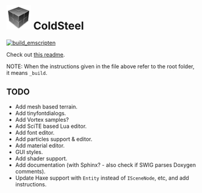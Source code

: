 # ![icon](logo.png) ColdSteel

[![build_emscripten](https://github.com/JaviCervera/coldsteel/actions/workflows/build_emscripten.yml/badge.svg)](https://github.com/JaviCervera/coldsteel/actions/workflows/build_emscripten.yml)

Check out [this readme](_build/README.md).

NOTE: When the instructions given in the file above refer to the root folder, it means `_build`.

## TODO

* Add mesh based terrain.
* Add tinyfontdialogs.
* Add Vortex samples?
* Add SciTE based Lua editor.
* Add font editor.
* Add particles support & editor.
* Add material editor.
* GUI styles.
* Add shader support.
* Add documentation (with Sphinx? - also check if SWIG parses Doxygen comments).
* Update Haxe support with `Entity` instead of `ISceneNode`, etc, and add instructions.
